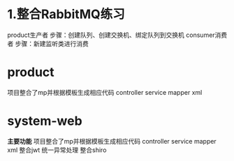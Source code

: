 # 1.整合RabbitMQ练习
product生产者
步骤：创建队列、创建交换机、绑定队列到交换机
consumer消费者
步骤：新建监听类进行消费

# product
项目整合了mp并根据模板生成相应代码 controller service mapper xml

# system-web
**主要功能**
项目整合了mp并根据模板生成相应代码 controller service mapper xml
整合jwt
统一异常处理
整合shiro
